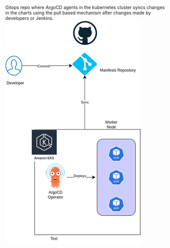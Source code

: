 Gitops repo where ArgoCD agents in the kubernetes cluster syncs changes in the charts using the pull based mechanism after changes made by developers or Jenkins.
![Architecture](./portfolio-Gitops.jpg)

